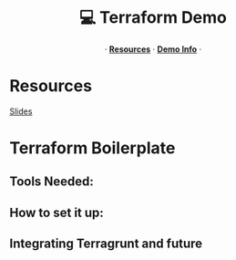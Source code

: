 <p align="center">
  <h1 align="center">💻 Terraform Demo</h1>
  <p align="center">
  &middot;
    <a href=""><strong>Resources</strong></a>
  &middot;
    <a href=""><strong>Demo Info</strong></a>
  &middot;
  </p>
</p>

# Resources

<a href="https://docs.google.com/presentation/d/1fAJBXQuxhNtrjaaIYOSN2YDJl92bhPgyf4VKySnzDIk/edit#slide=id.gfa3975480b_0_3">Slides</a>

# Terraform Boilerplate 

## Tools Needed:

## How to set it up:

## Integrating Terragrunt and future


